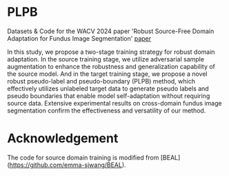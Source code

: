 # PLPB
Datasets &amp; Code for the WACV 2024 paper 'Robust Source-Free Domain Adaptation for Fundus Image Segmentation' [paper](http://arxiv.org/abs/2310.16665) 


In this study, we propose a two-stage training strategy for robust domain adaptation. In the source training stage, we utilize adversarial sample augmentation to enhance the robustness and generalization capability of the source model. And in the target training stage, we propose a novel robust pseudo-label and pseudo-boundary (PLPB) method, which effectively utilizes unlabeled target data to generate pseudo labels and pseudo boundaries that enable model self-adaptation without requiring source data. Extensive experimental results on cross-domain fundus image segmentation confirm the effectiveness and versatility of our method.

# Acknowledgement
The code for source domain training is modified from [BEAL] (https://github.com/emma-sjwang/BEAL).
